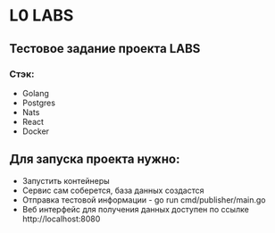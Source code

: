 # L0 LABS

## Тестовое задание проекта LABS

### Стэк:
- Golang
- Postgres
- Nats
- React
- Docker

## Для запуска проекта нужно:
- Запустить контейнеры
- Сервис сам соберется, база данных создастся
- Отправка тестовой информации - go run cmd/publisher/main.go
- Веб интерфейс для получения данных доступен по ссылке http://localhost:8080 
